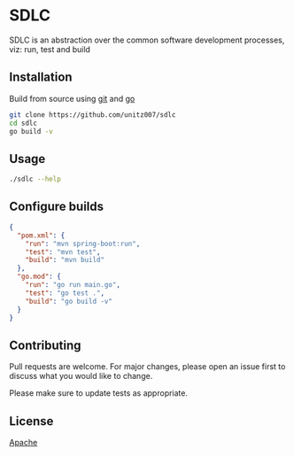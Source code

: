 # SDLC
SDLC is an abstraction over the common software development processes, viz: run, test and build

## Installation
Build from source using [git](https://git-scm.com) and [go](https://go.dev)

```bash
git clone https://github.com/unitz007/sdlc
cd sdlc
go build -v
````

## Usage
```bash
./sdlc --help
```
## Configure builds
```json
{
  "pom.xml": {
    "run": "mvn spring-boot:run",
    "test": "mvn test",
    "build": "mvn build"
  },
  "go.mod": {
    "run": "go run main.go",
    "test": "go test .",
    "build": "go build -v"
  }
}
```

## Contributing
Pull requests are welcome. For major changes, please open an issue first
to discuss what you would like to change.

Please make sure to update tests as appropriate.

## License
[Apache](http://www.apache.org/licenses/LICENSE-2.0)